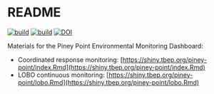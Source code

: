 # README

[![build](https://github.com/tbep-tech/piney-point/actions/workflows/lobobuild.yaml/badge.svg)](https://github.com/tbep-tech/piney-point/actions/workflows/lobobuild.yaml)
[![build](https://github.com/tbep-tech/piney-point/actions/workflows/databuild.yaml/badge.svg)](https://github.com/tbep-tech/piney-point/actions/workflows/databuild.yaml)
[![DOI](https://zenodo.org/badge/353409644.svg)](https://zenodo.org/badge/latestdoi/353409644)

Materials for the Piney Point Environmental Monitoring Dashboard:

* Coordinated response monitoring: [https://shiny.tbep.org/piney-point/index.Rmd](https://shiny.tbep.org/piney-point/index.Rmd)
* LOBO continuous monitoring: [https://shiny.tbep.org/piney-point/lobo.Rmd](https://shiny.tbep.org/piney-point/lobo.Rmd)